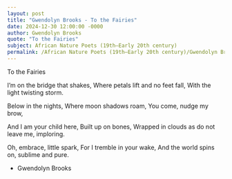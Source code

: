 ```yaml
---
layout: post
title: "Gwendolyn Brooks - To the Fairies"
date: 2024-12-30 12:00:00 -0000
author: Gwendolyn Brooks
quote: "To the Fairies"
subject: African Nature Poets (19th–Early 20th century)
permalink: /African Nature Poets (19th–Early 20th century)/Gwendolyn Brooks/Gwendolyn Brooks - To the Fairies
---
```


To the Fairies

I’m on the bridge that shakes,
Where petals lift and no feet fall,
With the light twisting storm.

Below in the nights,
Where moon shadows roam,
You come, nudge my brow,

And I am your child here,
Built up on bones,
Wrapped in clouds as do not leave me, imploring.

Oh, embrace, little spark,
For I tremble in your wake,
And the world spins on, sublime and pure.

- Gwendolyn Brooks
